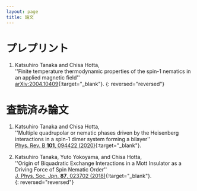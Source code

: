 ```yaml
---
layout: page
title: 論文
---
```

# プレプリント
1. Katsuhiro Tanaka and Chisa Hotta,  
''Finite temperature thermodynamic properties of the spin-1 nematics in an applied magnetic field''  
[arXiv:2004.10409][blbq_MC]{:target="_blank"}.
{: reversed="reversed"}

# 査読済み論文
1. Katsuhiro Tanaka and Chisa Hotta,  
''Multiple quadrupolar or nematic phases driven by the Heisenberg interactions in a spin-1 dimer system forming a bilayer''  
[Phys. Rev. B **101**, 094422 (2020)][s1dimer_triangular]{:target="_blank"}.  

1. Katsuhiro Tanaka, Yuto Yokoyama, and Chisa Hotta,  
''Origin of Biquadratic Exchange Interactions in a Mott Insulator as a Driving Force of Spin Nematic Order''  
[J. Phys. Soc. Jpn. **87**, 023702 (2018)][nematic_perturb]{:target="_blank"}.   
{: reversed="reversed"}

[blbq_MC]:http://arxiv.org/abs/2004.10409
[s1dimer_triangular]:https://link.aps.org/doi/10.1103/PhysRevB.101.094422
[nematic_perturb]:https://journals.jps.jp/doi/10.7566/JPSJ.87.023702